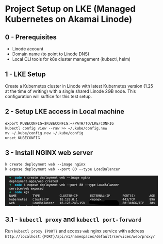 # Project Setup on LKE (Managed Kubernetes on Akamai Linode)

## 0 - Prerequisites

- Linode account
- Domain name (to point to Linode DNS)
- Local CLI tools for k8s cluster management (kubectl, helm)

## 1 - LKE Setup

Create a Kubernetes cluster in Linode with latest Kubernetes version (1.25 at the time of writing) with a single shared Linode 2GB node. This configuration will suffice for this test setup.

## 2 - Setup LKE access in Local machine

```
export KUBECONFIG=$KUBECONFIG:~/PATH/TO/LKE/CONFIG
kubectl config view --raw >> ~/.kube/config.new
mv ~/.kube/config.new ~/.kube/config
unset KUBECONFIG
```

## 3 - Install NGINX web server

```
k create deployment web --image nginx
k expose deployment web --port 80 --type LoadBalancer
```

![](img/nginx.png)

## 3.1 - `kubectl proxy` and `kubectl port-forward`

Run `kubectl proxy {PORT}` and access `web` nginx service with address
`http://localhost:{PORT}/api/v1/namespaces/default/services/web/proxy/`
